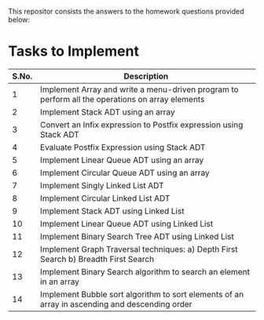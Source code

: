 This repositor consists the answers to the homework questions provided below:

# Tasks to Implement

| S.No. | Description                                                                                     |
| ----- | ----------------------------------------------------------------------------------------------- |
| 1     | Implement Array and write a menu-driven program to perform all the operations on array elements |
| 2     | Implement Stack ADT using an array                                                              |
| 3     | Convert an Infix expression to Postfix expression using Stack ADT                               |
| 4     | Evaluate Postfix Expression using Stack ADT                                                     |
| 5     | Implement Linear Queue ADT using an array                                                       |
| 6     | Implement Circular Queue ADT using an array                                                     |
| 7     | Implement Singly Linked List ADT                                                                |
| 8     | Implement Circular Linked List ADT                                                              |
| 9     | Implement Stack ADT using Linked List                                                           |
| 10    | Implement Linear Queue ADT using Linked List                                                    |
| 11    | Implement Binary Search Tree ADT using Linked List                                              |
| 12    | Implement Graph Traversal techniques: a) Depth First Search b) Breadth First Search             |
| 13    | Implement Binary Search algorithm to search an element in an array                              |
| 14    | Implement Bubble sort algorithm to sort elements of an array in ascending and descending order  |
